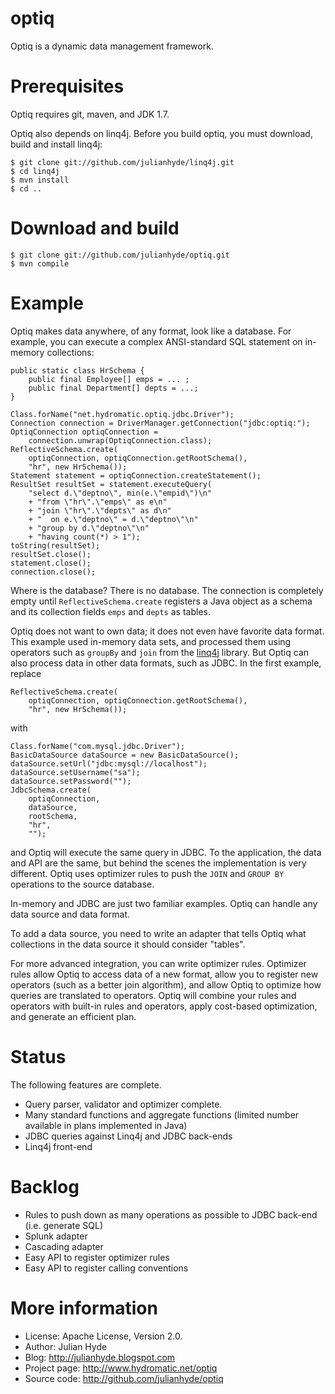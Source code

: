 optiq
=====

Optiq is a dynamic data management framework.

Prerequisites
=============

Optiq requires git, maven, and JDK 1.7.

Optiq also depends on linq4j. Before you build optiq, you must download, build and install linq4j:

    $ git clone git://github.com/julianhyde/linq4j.git
    $ cd linq4j
    $ mvn install
    $ cd ..

Download and build
==================

    $ git clone git://github.com/julianhyde/optiq.git
    $ mvn compile

Example
=======

Optiq makes data anywhere, of any format, look like a database. For
example, you can execute a complex ANSI-standard SQL statement on
in-memory collections:

    public static class HrSchema {
        public final Employee[] emps = ... ;
        public final Department[] depts = ...;
    }

    Class.forName("net.hydromatic.optiq.jdbc.Driver");
    Connection connection = DriverManager.getConnection("jdbc:optiq:");
    OptiqConnection optiqConnection =
        connection.unwrap(OptiqConnection.class);
    ReflectiveSchema.create(
        optiqConnection, optiqConnection.getRootSchema(),
        "hr", new HrSchema());
    Statement statement = optiqConnection.createStatement();
    ResultSet resultSet = statement.executeQuery(
        "select d.\"deptno\", min(e.\"empid\")\n"
        + "from \"hr\".\"emps\" as e\n"
        + "join \"hr\".\"depts\" as d\n"
        + "  on e.\"deptno\" = d.\"deptno\"\n"
        + "group by d.\"deptno\"\n"
        + "having count(*) > 1");
    toString(resultSet);
    resultSet.close();
    statement.close();
    connection.close();


Where is the database? There is no database. The connection is
completely empty until <code>ReflectiveSchema.create</code> registers
a Java object as a schema and its collection fields <code>emps</code>
and <code>depts</code> as tables.

Optiq does not want to own data; it does not even have favorite data
format. This example used in-memory data sets, and processed them
using operators such as <code>groupBy</code> and <code>join</code>
from the <a href="https://github.com/julianhyde/linq4j">linq4j</a>
library. But Optiq can also process data in other data formats, such
as JDBC. In the first example, replace

    ReflectiveSchema.create(
        optiqConnection, optiqConnection.getRootSchema(),
        "hr", new HrSchema());

with

    Class.forName("com.mysql.jdbc.Driver");
    BasicDataSource dataSource = new BasicDataSource();
    dataSource.setUrl("jdbc:mysql://localhost");
    dataSource.setUsername("sa");
    dataSource.setPassword("");
    JdbcSchema.create(
        optiqConnection,
        dataSource,
        rootSchema,
        "hr",
        "");

and Optiq will execute the same query in JDBC. To the application, the
data and API are the same, but behind the scenes the implementation is
very different. Optiq uses optimizer rules
to push the <code>JOIN</code> and <code>GROUP BY</code> operations to
the source database.

In-memory and JDBC are just two familiar examples. Optiq can handle
any data source and data format.

To add a data source, you need to write an adapter that tells Optiq
what collections in the data source it should consider "tables".

For more advanced integration, you can write optimizer
rules. Optimizer rules allow Optiq to access data of a new format,
allow you to register new operators (such as a better join algorithm),
and allow Optiq to optimize how queries are translated to
operators. Optiq will combine your rules and operators with built-in
rules and operators, apply cost-based optimization, and generate an
efficient plan.

Status
======

The following features are complete.

* Query parser, validator and optimizer complete.
* Many standard functions and aggregate functions (limited number available in plans implemented in Java)
* JDBC queries against Linq4j and JDBC back-ends
* Linq4j front-end

Backlog
=======

* Rules to push down as many operations as possible to JDBC back-end (i.e. generate SQL)
* Splunk adapter
* Cascading adapter
* Easy API to register optimizer rules
* Easy API to register calling conventions

More information
================

* License: Apache License, Version 2.0.
* Author: Julian Hyde
* Blog: http://julianhyde.blogspot.com
* Project page: http://www.hydromatic.net/optiq
* Source code: http://github.com/julianhyde/optiq
